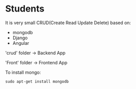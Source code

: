 # Students
It is very small CRUD(Create Read Update Delete) based on:
- mongodb
- Django
- Angular

'crud' folder -> Backend App

'Front' folder -> Frontend App

To install mongo:

    sudo apt-get install mongodb

